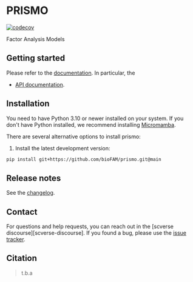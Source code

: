 # PRISMO

[![codecov](https://codecov.io/gh/bioFAM/prismo/graph/badge.svg?token=IJP1IA4JEU)](https://codecov.io/gh/bioFAM/prismo)

Factor Analysis Models

## Getting started

Please refer to the [documentation][link-docs]. In particular, the

- [API documentation][link-api].

## Installation

You need to have Python 3.10 or newer installed on your system. If you don't have
Python installed, we recommend installing [Micromamba](https://mamba.readthedocs.io/en/latest/installation/micromamba-installation.html).

There are several alternative options to install prismo:

<!--
1) Install the latest release of `prismo` from [PyPI][link-pypi]:

```bash
pip install prismo
```
-->

1. Install the latest development version:

```bash
pip install git+https://github.com/bioFAM/prismo.git@main
```

## Release notes

See the [changelog][changelog].

## Contact

For questions and help requests, you can reach out in the [scverse discourse][scverse-discourse].
If you found a bug, please use the [issue tracker][issue-tracker].

## Citation

> t.b.a

[issue-tracker]: https://github.com/bioFAM/prismo/issues
[changelog]: https://prismo.readthedocs.io/latest/changelog.html
[link-docs]: https://prismo.readthedocs.io
[link-api]: https://prismo.readthedocs.io/latest/api.html
[link-pypi]: https://pypi.org/project/prismo
